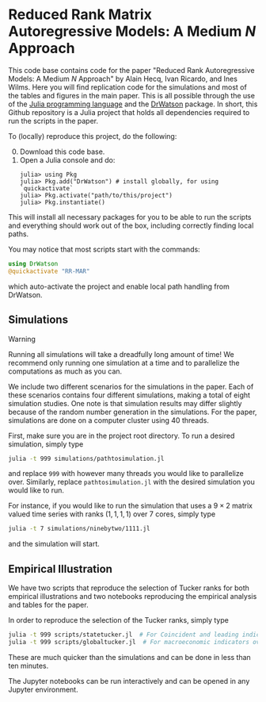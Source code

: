 # Reduced Rank Matrix Autoregressive Models: A Medium $N$ Approach

This code base contains code for the paper "Reduced Rank Autoregressive Models: A Medium $N$ Approach" by Alain Hecq, Ivan Ricardo, and Ines Wilms.
Here you will find replication code for the simulations and most of the tables and figures in the main paper.
This is all possible through the use of the [Julia programming language](https://julialang.org/) and the [DrWatson](https://juliadynamics.github.io/DrWatson.jl/stable/) package.
In short, this Github repository is a Julia project that holds all dependencies required to run the scripts in the paper.

To (locally) reproduce this project, do the following:

0. Download this code base.
1. Open a Julia console and do:
   ```
   julia> using Pkg
   julia> Pkg.add("DrWatson") # install globally, for using `quickactivate`
   julia> Pkg.activate("path/to/this/project")
   julia> Pkg.instantiate()
   ```

This will install all necessary packages for you to be able to run the scripts and
everything should work out of the box, including correctly finding local paths.

You may notice that most scripts start with the commands:
```julia
using DrWatson
@quickactivate "RR-MAR"
```
which auto-activate the project and enable local path handling from DrWatson.

## Simulations
> [!WARNING]  
> Running all simulations will take a dreadfully long amount of time!
> We recommend only running one simulation at a time and to parallelize the computations as much as you can.

We include two different scenarios for the simulations in the paper.
Each of these scenarios contains four different simulations, making a total of eight simulation studies.
One note is that simulation results may differ slightly because of the random number generation in the simulations.
For the paper, simulations are done on a computer cluster using 40 threads.

First, make sure you are in the project root directory.
To run a desired simulation, simply type 
```bash
julia -t 999 simulations/pathtosimulation.jl
```
and replace `999` with however many threads you would like to parallelize over.
Similarly, replace `pathtosimulation.jl` with the desired simulation you would like to run.

For instance, if you would like to run the simulation that uses a $9 \times 2$ matrix valued time series with ranks $(1,1,1,1)$ over 7 cores, simply type
```bash
julia -t 7 simulations/ninebytwo/1111.jl
```
and the simulation will start.

## Empirical Illustration

We have two scripts that reproduce the selection of Tucker ranks for both empirical illustrations and two notebooks reproducing the empirical analysis and tables for the paper.

In order to reproduce the selection of the Tucker ranks, simply type

```bash
julia -t 999 scripts/statetucker.jl  # For Coincident and leading indicators over U.S. states.
julia -t 999 scripts/globaltucker.jl  # For macroeconomic indicators over Eurozone/North American countries.
```

These are much quicker than the simulations and can be done in less than ten minutes.

The Jupyter notebooks can be run interactively and can be opened in any Jupyter environment.
